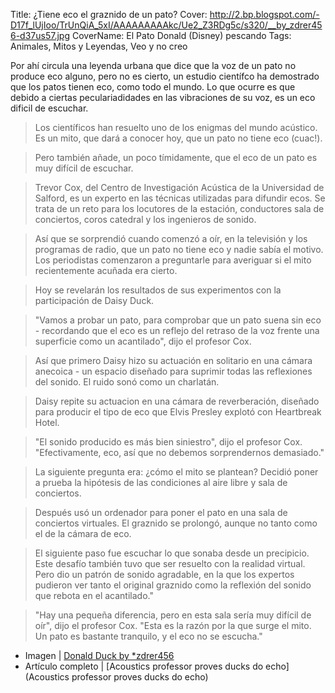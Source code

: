 Title: ¿Tiene eco el graznido de un pato?
Cover: http://2.bp.blogspot.com/-D17f_lUjIoo/TrUnQiA_5xI/AAAAAAAAAkc/Ue2_Z3RDg5c/s320/__by_zdrer456-d37us57.jpg
CoverName: El Pato Donald (Disney) pescando
Tags: Animales, Mitos y Leyendas, Veo y no creo

Por ahí circula una leyenda urbana que dice que la voz de un pato no produce eco alguno,  pero no es cierto, un estudio científco ha demostrado que los patos tienen eco, como todo el mundo. Lo que ocurre es que debido a ciertas peculariadidades en las vibraciones de su voz, es un eco dificil de escuchar.

 > Los científicos han resuelto uno de los enigmas del mundo acústico. Es un mito, que dará a conocer hoy, que un pato no tiene eco (cuac!).

 > Pero también añade, un poco tímidamente, que el eco de un pato es muy difícil de escuchar.

 > Trevor Cox, del Centro de Investigación Acústica de la Universidad de Salford, es un experto en las técnicas utilizadas para difundir ecos. Se trata de un reto para los locutores de la estación, conductores sala de conciertos, coros catedral y los ingenieros de sonido.
 
 > Así que se sorprendió cuando comenzó a oír, en la televisión y los programas de radio, que un pato no tiene eco y nadie sabía el motivo. Los periodistas comenzaron a preguntarle para averiguar si el mito recientemente acuñada era cierto.

 > Hoy se revelarán los resultados de sus experimentos con la participación de Daisy Duck.

 > "Vamos a probar un pato, para comprobar que un pato suena sin eco - recordando que el eco es un reflejo del retraso de la voz frente una superficie como un acantilado", dijo el profesor Cox.

 > Así que primero Daisy hizo su actuación en solitario en una cámara anecoica - un espacio diseñado para suprimir todas las reflexiones del sonido. El ruido sonó como un charlatán.

 > Daisy repite su actuacion en una cámara de reverberación, diseñado para producir el tipo de eco que Elvis Presley explotó con Heartbreak Hotel.

 > "El sonido producido es más bien siniestro", dijo el profesor Cox. "Efectivamente, eco, así que no debemos sorprendernos demasiado."

 > La siguiente pregunta era: ¿cómo el mito se plantean? Decidió poner a prueba la hipótesis de las condiciones al aire libre y sala de conciertos.

 > Después usó un ordenador para poner el pato en una sala de conciertos virtuales. El graznido se prolongó, aunque no tanto como el de la cámara de eco.

 > El siguiente paso fue escuchar lo que sonaba desde un precipicio. Este desafío también tuvo que ser resuelto con la realidad virtual. Pero dio un patrón de sonido agradable, en la que los expertos pudieron ver tanto el original graznido como la reflexión del sonido que rebota en el acantilado."

 > "Hay una pequeña diferencia, pero en esta sala sería muy difícil de oír", dijo el profesor Cox. "Esta es la razón por la que surge el mito. Un pato es bastante tranquilo, y el eco no se escucha."

 - Imagen | [Donald Duck by *zdrer456](http://browse.deviantart.com/?qh=&section=&q=donald+duck#/d37us57)
 - Artículo completo | [Acoustics professor proves ducks do echo](Acoustics professor proves ducks do echo)
